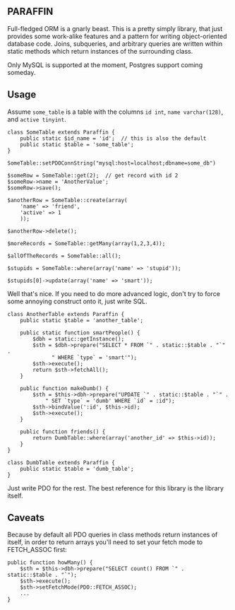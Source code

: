 PARAFFIN
--------

Full-fledged ORM is a gnarly beast. This is a pretty simply library, that
just provides some work-alike features and a pattern for writing object-oriented
database code. Joins, subqueries, and arbitrary queries are written within
static methods which return instances of the surrounding class.

Only MySQL is supported at the moment, Postgres support coming someday.

Usage
-----

Assume `some_table` is a table with the columns `id int`, `name varchar(128)`, and `active tinyint`.

    class SomeTable extends Paraffin {
        public static $id_name = 'id';  // this is also the default
        public static $table = 'some_table';
    }
  
    SomeTable::setPDOConnString("mysql:host=localhost;dbname=some_db")
  
    $someRow = SomeTable::get(2);  // get record with id 2
    $someRow->name = 'AnotherValue';
    $someRow->save();
  
    $anotherRow = SomeTable::create(array(
        'name' => 'friend',
        'active' => 1
        ));
  
    $anotherRow->delete();
  
    $moreRecords = SomeTable::getMany(array(1,2,3,4));
  
    $allOfTheRecords = SomeTable::all();
  
    $stupids = SomeTable::where(array('name' => 'stupid'));
  
    $stupids[0]->update(array('name' => 'smart'));

Well that's nice. If you need to do more advanced logic, don't try to force some annoying construct onto it, just write SQL.

    class AnotherTable extends Paraffin {
        public static $table = 'another_table';
  
        public static function smartPeople() {
            $dbh = static::getInstance();
            $sth = $dbh->prepare("SELECT * FROM `" . static::$table . "`" .
                  " WHERE `type` = 'smart'");
            $sth->execute();
            return $sth->fetchAll();
        }
  
        public function makeDumb() {
			$sth = $this->dbh->prepare("UPDATE `" . static::$table . "`" .
  	  	  		" SET `type` = 'dumb' WHERE `id` = :id");
			$sth->bindValue(':id', $this->id);
			$sth->execute();
		}
  
		public function friends() {
  			return DumbTable::where(array('another_id' => $this->id));
		}  
    }
  
    class DumbTable extends Paraffin {
    	public static $table = 'dumb_table';
    }

Just write PDO for the rest. The best reference for this library is the library itself.

Caveats
-------

Because by default all PDO queries in class methods return instances of itself, in order to return arrays you'll need to set your fetch mode to FETCH_ASSOC first:

    public function howMany() {
        $sth = $this->dbh->prepare("SELECT count() FROM `" . static::$table . "`");
        $sth->execute();
        $sth->setFetchMode(PDO::FETCH_ASSOC);
        ...
    }